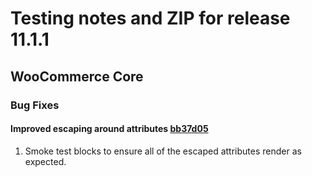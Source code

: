 # Testing notes and ZIP for release 11.1.1


## WooCommerce Core

### Bug Fixes

#### Improved escaping around attributes [bb37d05](https://github.com/woocommerce/woocommerce-blocks/commit/bb37d056bccccd714fa6617c5da6f50d54837f41)

1. Smoke test blocks to ensure all of the escaped attributes render as expected.
